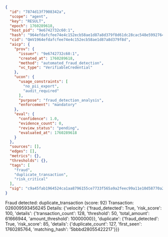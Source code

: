 ```json
{
  "id": "7874d13f7908342a",
  "scope": "agent",
  "key": "RESULT",
  "epoch": 1760289618,
  "host_pid": "9e6742732c60:1",
  "hash": "964efdafcfee74e4c152ecb58ae1d87a8d379f8d61dc28cac548e59927645a16",
  "cid": "QmV1964efdafcfee74e4c152ecb58ae1d87a8d379f8d",
  "aicp": {
    "prov": {
      "issuer": "9e6742732c60:1",
      "created_at": 1760289618,
      "method": "automated_fraud_detection",
      "vc_type": "VerifiableCredential"
    },
    "ucon": {
      "usage_constraints": [
        "no_pii_export",
        "audit_required"
      ],
      "purpose": "fraud_detection_analysis",
      "enforcement": "mandatory"
    },
    "eval": {
      "confidence": 1.0,
      "evidence_count": 0,
      "review_status": "pending",
      "evaluated_at": 1760289618
    }
  },
  "sources": [],
  "edges": [],
  "metrics": {},
  "thresholds": {},
  "tags": [
    "fraud",
    "duplicate_transaction",
    "risk_critical"
  ],
  "sig": "c9a45fab1964524ca1aa8796155ce7733f565a9a2feec99a11e10d58770a2846"
}
```

Fraud detected: duplicate_transaction (score: 92)
Transaction: 026009593456245
Details: {'velocity': {'fraud_detected': True, 'risk_score': 100, 'details': {'transaction_count': 128, 'threshold': 50, 'total_amount': 61666944, 'amount_threshold': 10000000}}, 'duplicate': {'fraud_detected': True, 'risk_score': 85, 'details': {'duplicate_count': 127, 'first_seen': 1760285764, 'matching_hash': '5bbbd28055422217'}}}